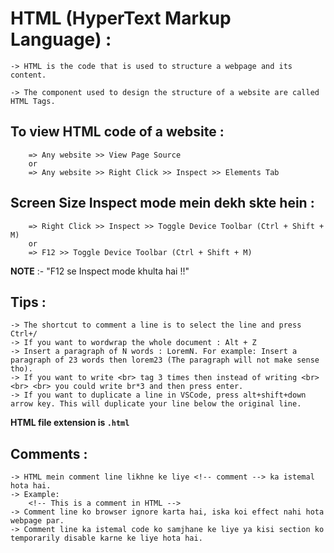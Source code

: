 # HTML (HyperText Markup Language) :

    -> HTML is the code that is used to structure a webpage and its content.

    -> The component used to design the structure of a website are called HTML Tags.



## To view HTML code of a website :
        => Any website >> View Page Source
        or
        => Any website >> Right Click >> Inspect >> Elements Tab



## Screen Size Inspect mode mein dekh skte hein :
        => Right Click >> Inspect >> Toggle Device Toolbar (Ctrl + Shift + M)
        or
        => F12 >> Toggle Device Toolbar (Ctrl + Shift + M)



**NOTE** :- "F12 se Inspect mode khulta hai !!"



## Tips :
    -> The shortcut to comment a line is to select the line and press Ctrl+/
    -> If you want to wordwrap the whole document : Alt + Z
    -> Insert a paragraph of N words : LoremN. For example: Insert a paragraph of 23 words then lorem23 (The paragraph will not make sense tho).
    -> If you want to write <br> tag 3 times then instead of writing <br> <br> <br> you could write br*3 and then press enter.
    -> If you want to duplicate a line in VSCode, press alt+shift+down arrow key. This will duplicate your line below the original line.



**HTML file extension is `.html`**



## Comments :
    -> HTML mein comment line likhne ke liye <!-- comment --> ka istemal hota hai.
    -> Example: 
        <!-- This is a comment in HTML -->
    -> Comment line ko browser ignore karta hai, iska koi effect nahi hota webpage par.
    -> Comment line ka istemal code ko samjhane ke liye ya kisi section ko temporarily disable karne ke liye hota hai.